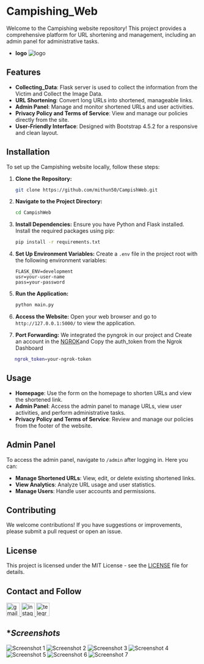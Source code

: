 # Campishing_Web

Welcome to the Campishing website repository! This project provides a comprehensive platform for URL shortening and management, including an admin panel for administrative tasks.
- **logo**
![logo](https://github.com/mithun50/CampishWeb/raw/main/assets/screenshots/logo.png)
## Features
- **Collecting_Data**: Flask server is used to collect the information from the Victim and Collect the Image Data.
- **URL Shortening**: Convert long URLs into shortened, manageable links.
- **Admin Panel**: Manage and monitor shortened URLs and user activities.
- **Privacy Policy and Terms of Service**: View and manage our policies directly from the site.
- **User-Friendly Interface**: Designed with Bootstrap 4.5.2 for a responsive and clean layout.

## Installation

To set up the Campishing website locally, follow these steps:

1. **Clone the Repository:**
   ```bash
   git clone https://github.com/mithun50/CampishWeb.git
   ```

2. **Navigate to the Project Directory:**
   ```bash
   cd CampishWeb
   ```

3. **Install Dependencies:**
   Ensure you have Python and Flask installed. Install the required packages using pip:
   ```bash
   pip install -r requirements.txt
   ```
4. **Set Up Environment Variables:**
   Create a `.env` file in the project root with the following environment variables:
   ```env
   FLASK_ENV=development
   usr=your-user-name
   pass=your-password
   ```

5. **Run the Application:**
   ```bash
   python main.py
   ```

6. **Access the Website:**
   Open your web browser and go to `http://127.0.0.1:5000/` to view the application.
7. **Port Forwarding:**
   We integrated the pyngrok in our project and Create an account in the <a href="http://ngrok.com">NGROK<a>and Copy the auth_token from the Ngrok Dashboard
```bash
   ngrok_token=your-ngrok-token
```


## Usage

- **Homepage**: Use the form on the homepage to shorten URLs and view the shortened link.
- **Admin Panel**: Access the admin panel to manage URLs, view user activities, and perform administrative tasks.
- **Privacy Policy and Terms of Service**: Review and manage our policies from the footer of the website.

## Admin Panel

To access the admin panel, navigate to `/admin` after logging in. Here you can:

- **Manage Shortened URLs**: View, edit, or delete existing shortened links.
- **View Analytics**: Analyze URL usage and user statistics.
- **Manage Users**: Handle user accounts and permissions.

## Contributing

We welcome contributions! If you have suggestions or improvements, please submit a pull request or open an issue.

## License

This project is licensed under the MIT License - see the [LICENSE](LICENSE) file for details.

## Contact and Follow

<div align="left">
  <a href="malio:mithungowda.b7411@gmail.com" target="_blank">
    <img src="https://img.shields.io/static/v1?message=Gmail&logo=gmail&label=&color=D14836&logoColor=white&labelColor=&style=for-the-badge" height="35" alt="gmail logo"  />
  </a>
  <a href="http://instagram.com/mithun.gowda.b" target="_blank">
    <img src="https://img.shields.io/static/v1?message=Instagram&logo=instagram&label=&color=E4405F&logoColor=white&labelColor=&style=for-the-badge" height="35" alt="instagram logo"  />
  </a>
  <a href="https://t.me/@MITHUNGOWDA_B" target="_blank">
    <img src="https://img.shields.io/static/v1?message=Telegram&logo=telegram&label=&color=2CA5E0&logoColor=white&labelColor=&style=for-the-badge" height="35" alt="telegram logo"  />
  </a>
</div>

  ## **Screenshots*

![Screenshot 1](https://github.com/mithun50/CampishWeb/raw/main/assets/screenshots/sc1.png)
![Screenshot 2](https://github.com/mithun50/CampishWeb/raw/main/assets/screenshots/sc2.png)
![Screenshot 3](https://github.com/mithun50/CampishWeb/raw/main/assets/screenshots/sc3.png)
![Screenshot 4](https://github.com/mithun50/CampishWeb/raw/main/assets/screenshots/sc4.png)
![Screenshot 5](https://github.com/mithun50/CampishWeb/raw/main/assets/screenshots/sc5.png)
![Screenshot 6](https://github.com/mithun50/CampishWeb/raw/main/assets/screenshots/sc6.png)
![Screenshot 7](https://github.com/mithun50/CampishWeb/raw/main/assets/screenshots/sc7.png)
